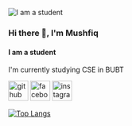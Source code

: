 ![I am a student](https://devopsjournal.io/images/20211204/20211204_dev_to_hackathon.jpg)

### Hi there 👋, I'm Mushfiq
#### I am a student


I'm currently studying CSE in BUBT



[<img src='https://cdn.jsdelivr.net/npm/simple-icons@3.0.1/icons/github.svg' alt='github' height='40'>](https://github.com/mushfiq525)  [<img src='https://cdn.jsdelivr.net/npm/simple-icons@3.0.1/icons/facebook.svg' alt='facebook' height='40'>](https://www.facebook.com/mushfiqur.rahman55)  [<img src='https://cdn.jsdelivr.net/npm/simple-icons@3.0.1/icons/instagram.svg' alt='instagram' height='40'>](https://www.instagram.com/mushfiqur_rahman5/)  

[![Top Langs](https://github-readme-stats.vercel.app/api/top-langs/?username=mushfiq525)](https://github.com/anuraghazra/github-readme-stats)

